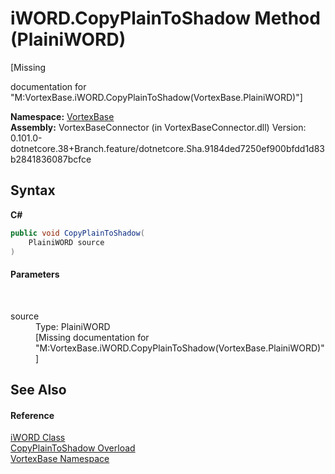 # iWORD.CopyPlainToShadow Method (PlainiWORD)
 

\[Missing <summary> documentation for "M:VortexBase.iWORD.CopyPlainToShadow(VortexBase.PlainiWORD)"\]

**Namespace:**&nbsp;<a href="N_VortexBase.md">VortexBase</a><br />**Assembly:**&nbsp;VortexBaseConnector (in VortexBaseConnector.dll) Version: 0.101.0-dotnetcore.38+Branch.feature/dotnetcore.Sha.9184ded7250ef900bfdd1d83b2841836087bcfce

## Syntax

**C#**<br />
``` C#
public void CopyPlainToShadow(
	PlainiWORD source
)
```


#### Parameters
&nbsp;<dl><dt>source</dt><dd>Type: PlainiWORD<br />\[Missing <param name="source"/> documentation for "M:VortexBase.iWORD.CopyPlainToShadow(VortexBase.PlainiWORD)"\]</dd></dl>

## See Also


#### Reference
<a href="T_VortexBase_iWORD.md">iWORD Class</a><br /><a href="Overload_VortexBase_iWORD_CopyPlainToShadow.md">CopyPlainToShadow Overload</a><br /><a href="N_VortexBase.md">VortexBase Namespace</a><br />